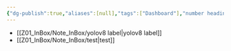 ```yaml
---
{"dg-publish":true,"aliases":[null],"tags":["Dashboard"],"number headings":"auto, first-level 1, max 6, A.1.","Created-Date":"2023-08-09 09:37:19","Modified-Date":"2024-04-18 11:52:09","permalink":"/Z01_InBox/Note_InBox/My_InBox/","dgPassFrontmatter":true}
---
```








- [[Z01_InBox/Note_InBox/yolov8 label\|yolov8 label]]
- [[Z01_InBox/Note_InBox/test\|test]]



